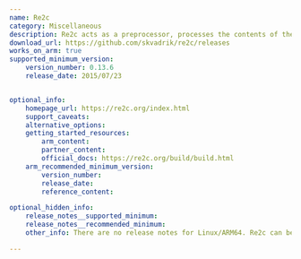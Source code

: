```yaml
---
name: Re2c
category: Miscellaneous
description: Re2c acts as a preprocessor, processes the contents of the blocks, translating them to code in C/C++ and outputs the generated code in place of the block.
download_url: https://github.com/skvadrik/re2c/releases
works_on_arm: true
supported_minimum_version:
    version_number: 0.13.6
    release_date: 2015/07/23


optional_info:
    homepage_url: https://re2c.org/index.html
    support_caveats:
    alternative_options:
    getting_started_resources:
        arm_content:
        partner_content:
        official_docs: https://re2c.org/build/build.html
    arm_recommended_minimum_version:
        version_number:
        release_date:
        reference_content:

optional_hidden_info:
    release_notes__supported_minimum:
    release_notes__recommended_minimum:
    other_info: There are no release notes for Linux/ARM64. Re2c can be built from source via make, from the first version on GitHub, i.e. 0.13.6.

---
```

